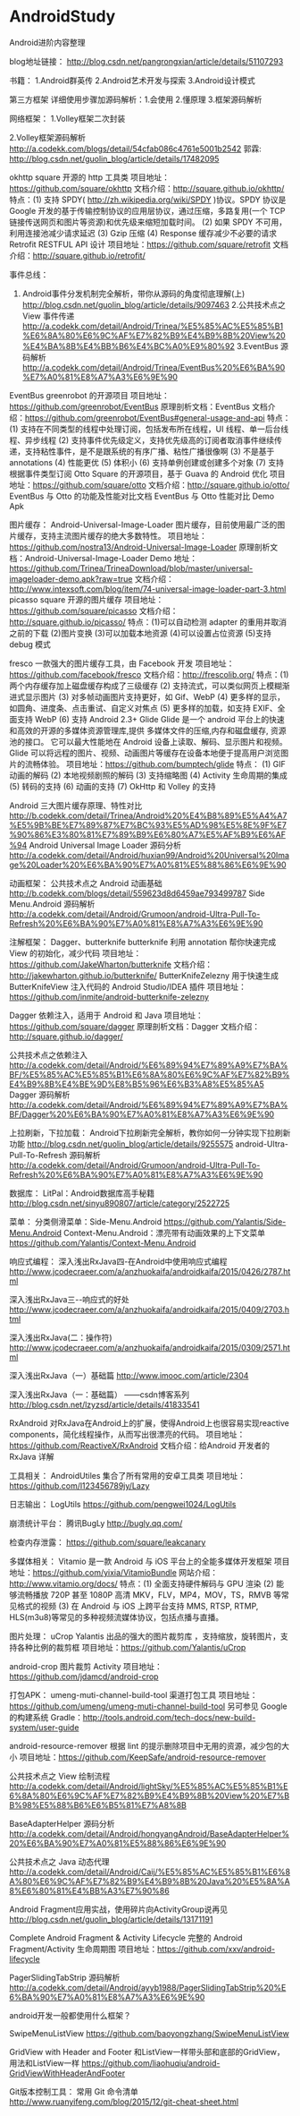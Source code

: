 # AndroidStudy
Android进阶内容整理

blog地址链接：
http://blog.csdn.net/pangrongxian/article/details/51107293

书籍：
1.Android群英传
2.Android艺术开发与探索
3.Android设计模式

第三方框架  详细使用步骤加源码解析：1.会使用  2.懂原理  3.框架源码解析

网络框架： 
1.Volley框架二次封装

2.Volley框架源码解析
http://a.codekk.com/blogs/detail/54cfab086c4761e5001b2542
郭霖:
http://blog.csdn.net/guolin_blog/article/details/17482095

okhttp
square 开源的 http 工具类
项目地址：https://github.com/square/okhttp
文档介绍：http://square.github.io/okhttp/
特点：(1) 支持 SPDY( http://zh.wikipedia.org/wiki/SPDY )协议。SPDY 协议是 Google 开发的基于传输控制协议的应用层协议，通过压缩，多路复用(一个 TCP 链接传送网页和图片等资源)和优先级来缩短加载时间。
(2) 如果 SPDY 不可用，利用连接池减少请求延迟
(3) Gzip 压缩
(4) Response 缓存减少不必要的请求
Retrofit
RESTFUL API 设计
项目地址：https://github.com/square/retrofit
文档介绍：http://square.github.io/retrofit/



事件总线：
1. Android事件分发机制完全解析，带你从源码的角度彻底理解(上)
http://blog.csdn.net/guolin_blog/article/details/9097463
2.公共技术点之 View 事件传递
http://a.codekk.com/detail/Android/Trinea/%E5%85%AC%E5%85%B1%E6%8A%80%E6%9C%AF%E7%82%B9%E4%B9%8B%20View%20%E4%BA%8B%E4%BB%B6%E4%BC%A0%E9%80%92
3.EventBus 源码解析
http://a.codekk.com/detail/Android/Trinea/EventBus%20%E6%BA%90%E7%A0%81%E8%A7%A3%E6%9E%90

EventBus
greenrobot 的开源项目
项目地址：https://github.com/greenrobot/EventBus
原理剖析文档：EventBus
文档介绍：https://github.com/greenrobot/EventBus#general-usage-and-api
特点：(1) 支持在不同类型的线程中处理订阅，包括发布所在线程，UI 线程、单一后台线程、异步线程
(2) 支持事件优先级定义，支持优先级高的订阅者取消事件继续传递，支持粘性事件，是不是跟系统的有序广播、粘性广播很像啊
(3) 不是基于 annotations
(4) 性能更优
(5) 体积小
(6) 支持单例创建或创建多个对象
(7) 支持根据事件类型订阅
Otto
Square 的开源项目，基于 Guava 的 Android 优化
项目地址：https://github.com/square/otto
文档介绍：http://square.github.io/otto/
EventBus 与 Otto 的功能及性能对比文档
EventBus 与 Otto 性能对比 Demo Apk


图片缓存：
Android-Universal-Image-Loader
图片缓存，目前使用最广泛的图片缓存，支持主流图片缓存的绝大多数特性。
项目地址：https://github.com/nostra13/Android-Universal-Image-Loader
原理剖析文档：Android-Universal-Image-Loader
Demo 地址：https://github.com/Trinea/TrineaDownload/blob/master/universal-imageloader-demo.apk?raw=true
文档介绍：http://www.intexsoft.com/blog/item/74-universal-image-loader-part-3.html
picasso
square 开源的图片缓存
项目地址：https://github.com/square/picasso
文档介绍：http://square.github.io/picasso/
特点：(1)可以自动检测 adapter 的重用并取消之前的下载
(2)图片变换
(3)可以加载本地资源
(4)可以设置占位资源
(5)支持 debug 模式

fresco
一款强大的图片缓存工具，由 Facebook 开发
项目地址：https://github.com/facebook/fresco
文档介绍：http://frescolib.org/
特点：(1) 两个内存缓存加上磁盘缓存构成了三级缓存
(2) 支持流式，可以类似网页上模糊渐进式显示图片
(3) 对多帧动画图片支持更好，如 Gif、WebP
(4) 更多样的显示，如圆角、进度条、点击重试、自定义对焦点
(5) 更多样的加载，如支持 EXIF、全面支持 WebP
(6) 支持 Android 2.3+
Glide
Glide 是一个 android 平台上的快速和高效的开源的多媒体资源管理库,提供 多媒体文件的压缩,内存和磁盘缓存, 资源池的接口。
它可以最大性能地在 Android 设备上读取、解码、显示图片和视频。Glide 可以将远程的图片、视频、动画图片等缓存在设备本地便于提高用户浏览图片的流畅体验。
项目地址：https://github.com/bumptech/glide
特点：
(1) GIF 动画的解码
(2) 本地视频剧照的解码
(3) 支持缩略图
(4) Activity 生命周期的集成
(5) 转码的支持
(6) 动画的支持
(7) OkHttp 和 Volley 的支持

Android 三大图片缓存原理、特性对比
http://b.codekk.com/detail/Trinea/Android%20%E4%B8%89%E5%A4%A7%E5%9B%BE%E7%89%87%E7%BC%93%E5%AD%98%E5%8E%9F%E7%90%86%E3%80%81%E7%89%B9%E6%80%A7%E5%AF%B9%E6%AF%94
Android Universal Image Loader 源码分析
http://a.codekk.com/detail/Android/huxian99/Android%20Universal%20Image%20Loader%20%E6%BA%90%E7%A0%81%E5%88%86%E6%9E%90

动画框架：
公共技术点之 Android 动画基础
http://b.codekk.com/blogs/detail/559623d8d6459ae793499787
Side Menu.Android 源码解析
http://a.codekk.com/detail/Android/Grumoon/android-Ultra-Pull-To-Refresh%20%E6%BA%90%E7%A0%81%E8%A7%A3%E6%9E%90


注解框架：
Dagger、butterknife
butterknife
利用 annotation 帮你快速完成 View 的初始化，减少代码
项目地址：https://github.com/JakeWharton/butterknife
文档介绍：http://jakewharton.github.io/butterknife/
ButterKnifeZelezny
用于快速生成ButterKnifeView 注入代码的 Android Studio/IDEA 插件
项目地址：https://github.com/inmite/android-butterknife-zelezny

Dagger
依赖注入，适用于 Android 和 Java
项目地址：https://github.com/square/dagger
原理剖析文档：Dagger
文档介绍：http://square.github.io/dagger/

公共技术点之依赖注入
http://a.codekk.com/detail/Android/%E6%89%94%E7%89%A9%E7%BA%BF/%E5%85%AC%E5%85%B1%E6%8A%80%E6%9C%AF%E7%82%B9%E4%B9%8B%E4%BE%9D%E8%B5%96%E6%B3%A8%E5%85%A5
Dagger 源码解析
http://a.codekk.com/detail/Android/%E6%89%94%E7%89%A9%E7%BA%BF/Dagger%20%E6%BA%90%E7%A0%81%E8%A7%A3%E6%9E%90


上拉刷新，下拉加载：
Android下拉刷新完全解析，教你如何一分钟实现下拉刷新功能
http://blog.csdn.net/guolin_blog/article/details/9255575
android-Ultra-Pull-To-Refresh 源码解析
http://a.codekk.com/detail/Android/Grumoon/android-Ultra-Pull-To-Refresh%20%E6%BA%90%E7%A0%81%E8%A7%A3%E6%9E%90


数据库：
LitPal：Android数据库高手秘籍
http://blog.csdn.net/sinyu890807/article/category/2522725


菜单：
分类侧滑菜单：Side-Menu.Android
https://github.com/Yalantis/Side-Menu.Android
Context-Menu.Android：漂亮带有动画效果的上下文菜单
https://github.com/Yalantis/Context-Menu.Android

响应式编程：
深入浅出RxJava四-在Android中使用响应式编程
http://www.jcodecraeer.com/a/anzhuokaifa/androidkaifa/2015/0426/2787.html

深入浅出RxJava三--响应式的好处
http://www.jcodecraeer.com/a/anzhuokaifa/androidkaifa/2015/0409/2703.html


深入浅出RxJava(二：操作符)
http://www.jcodecraeer.com/a/anzhuokaifa/androidkaifa/2015/0309/2571.html


深入浅出RxJava（一）基础篇
http://www.imooc.com/article/2304


深入浅出RxJava（一：基础篇） ——csdn博客系列
http://blog.csdn.net/lzyzsd/article/details/41833541

RxAndroid
对RxJava在Android上的扩展，使得Android上也很容易实现reactive components，简化线程操作，从而写出很漂亮的代码。
项目地址：https://github.com/ReactiveX/RxAndroid
文档介绍：给Android 开发者的 RxJava 详解

工具相关：
AndroidUtiles 集合了所有常用的安卓工具类 项目地址：https://github.com/l123456789jy/Lazy


日志输出：
LogUtils
https://github.com/pengwei1024/LogUtils

崩溃统计平台：
腾讯BugLy
http://bugly.qq.com/

检查内存泄露： 
https://github.com/square/leakcanary

多媒体相关：
Vitamio
是一款 Android 与 iOS 平台上的全能多媒体开发框架
项目地址：https://github.com/yixia/VitamioBundle
网站介绍：http://www.vitamio.org/docs/
特点：(1) 全面支持硬件解码与 GPU 渲染
(2) 能够流畅播放 720P 甚至 1080P 高清 MKV，FLV，MP4，MOV，TS，RMVB 等常见格式的视频
(3) 在 Android 与 iOS 上跨平台支持 MMS, RTSP, RTMP, HLS(m3u8)等常见的多种视频流媒体协议，包括点播与直播。


图片处理：
uCrop
Yalantis 出品的强大的图片裁剪库 ，支持缩放，旋转图片，支持各种比例的裁剪框
项目地址：https://github.com/Yalantis/uCrop

android-crop
图片裁剪 Activity 项目地址：https://github.com/jdamcd/android-crop


打包APK：
umeng-muti-channel-build-tool
渠道打包工具
项目地址：https://github.com/umeng/umeng-muti-channel-build-tool
另可参见 Google 的构建系统 Gradle：http://tools.android.com/tech-docs/new-build-system/user-guide

android-resource-remover
根据 lint 的提示删除项目中无用的资源，减少包的大小
项目地址：https://github.com/KeepSafe/android-resource-remover



公共技术点之 View 绘制流程
http://a.codekk.com/detail/Android/lightSky/%E5%85%AC%E5%85%B1%E6%8A%80%E6%9C%AF%E7%82%B9%E4%B9%8B%20View%20%E7%BB%98%E5%88%B6%E6%B5%81%E7%A8%8B


BaseAdapterHelper 源码分析
http://a.codekk.com/detail/Android/hongyangAndroid/BaseAdapterHelper%20%E6%BA%90%E7%A0%81%E5%88%86%E6%9E%90

公共技术点之 Java 动态代理
http://a.codekk.com/detail/Android/Caij/%E5%85%AC%E5%85%B1%E6%8A%80%E6%9C%AF%E7%82%B9%E4%B9%8B%20Java%20%E5%8A%A8%E6%80%81%E4%BB%A3%E7%90%86



 Android Fragment应用实战，使用碎片向ActivityGroup说再见
http://blog.csdn.net/guolin_blog/article/details/13171191

Complete Android Fragment & Activity Lifecycle
完整的 Android Fragment/Activity 生命周期图
项目地址：https://github.com/xxv/android-lifecycle


PagerSlidingTabStrip 源码解析
http://a.codekk.com/detail/Android/ayyb1988/PagerSlidingTabStrip%20%E6%BA%90%E7%A0%81%E8%A7%A3%E6%9E%90


android开发一般都使用什么框架？


SwipeMenuListView
https://github.com/baoyongzhang/SwipeMenuListView

GridView with Header and Footer
和ListView一样带头部和底部的GridView，用法和ListView一样
https://github.com/liaohuqiu/android-GridViewWithHeaderAndFooter


Git版本控制工具：
常用 Git 命令清单
http://www.ruanyifeng.com/blog/2015/12/git-cheat-sheet.html






